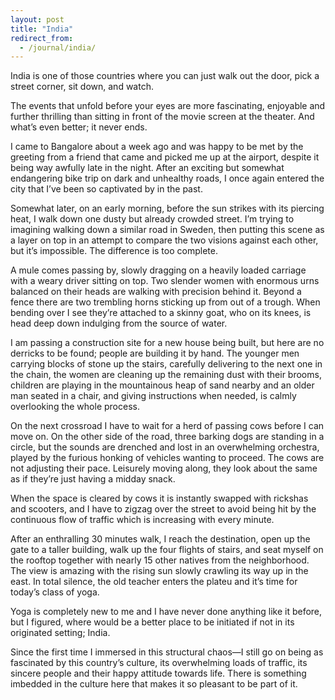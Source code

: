 ```yaml
---
layout: post
title: "India"
redirect_from:
  - /journal/india/
---
```


India is one of those countries where you can just walk out the door, pick a street corner, sit down, and watch.

The events that unfold before your eyes are more fascinating, enjoyable and further thrilling than sitting in front of the movie screen at the theater. And what’s even better; it never ends.

I came to Bangalore about a week ago and was happy to be met by the greeting from a friend that came and picked me up at the airport, despite it being way awfully late in the night. After an exciting but somewhat endangering bike trip on dark and unhealthy roads, I once again entered the city that I’ve been so captivated by in the past.

Somewhat later, on an early morning, before the sun strikes with its piercing heat, I walk down one dusty but already crowded street. I’m trying to imagining walking down a similar road in Sweden, then putting this scene as a layer on top in an attempt to compare the two visions against each other, but it’s impossible. The difference is too complete.

A mule comes passing by, slowly dragging on a heavily loaded carriage with a weary driver sitting on top. Two slender women with enormous urns balanced on their heads are walking with precision behind it. Beyond a fence there are two trembling horns sticking up from out of a trough. When bending over I see they’re attached to a skinny goat, who on its knees, is head deep down indulging from the source of water.

I am passing a construction site for a new house being built, but here are no derricks to be found; people are building it by hand. The younger men carrying blocks of stone up the stairs, carefully delivering to the next one in the chain, the women are cleaning up the remaining dust with their brooms, children are playing in the mountainous heap of sand nearby and an older man seated in a chair, and giving instructions when needed, is calmly overlooking the whole process.

On the next crossroad I have to wait for a herd of passing cows before I can move on. On the other side of the road, three barking dogs are standing in a circle, but the sounds are drenched and lost in an overwhelming orchestra, played by the furious honking of vehicles wanting to proceed. The cows are not adjusting their pace. Leisurely moving along, they look about the same as if they’re just having a midday snack.

When the space is cleared by cows it is instantly swapped with rickshas and scooters, and I have to zigzag over the street to avoid being hit by the continuous flow of traffic which is increasing with every minute.

After an enthralling 30 minutes walk, I reach the destination, open up the gate to a taller building, walk up the four flights of stairs, and seat myself on the rooftop together with nearly 15 other natives from the neighborhood. The view is amazing with the rising sun slowly crawling its way up in the east. In total silence, the old teacher enters the plateu and it’s time for today’s class of yoga.

Yoga is completely new to me and I have never done anything like it before, but I figured, where would be a better place to be initiated if not in its originated setting; India.

Since the first time I immersed in this structural chaos—I still go on being as fascinated by this country’s culture, its overwhelming loads of traffic, its sincere people and their happy attitude towards life. There is something imbedded in the culture here that makes it so pleasant to be part of it.
